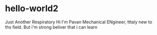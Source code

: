 # hello-world2
Just Another Respiratory
Hi I'm Pavan Mechanical ENgineer, tttaly new to ths field.
But i'm strong beliver that i can learn
